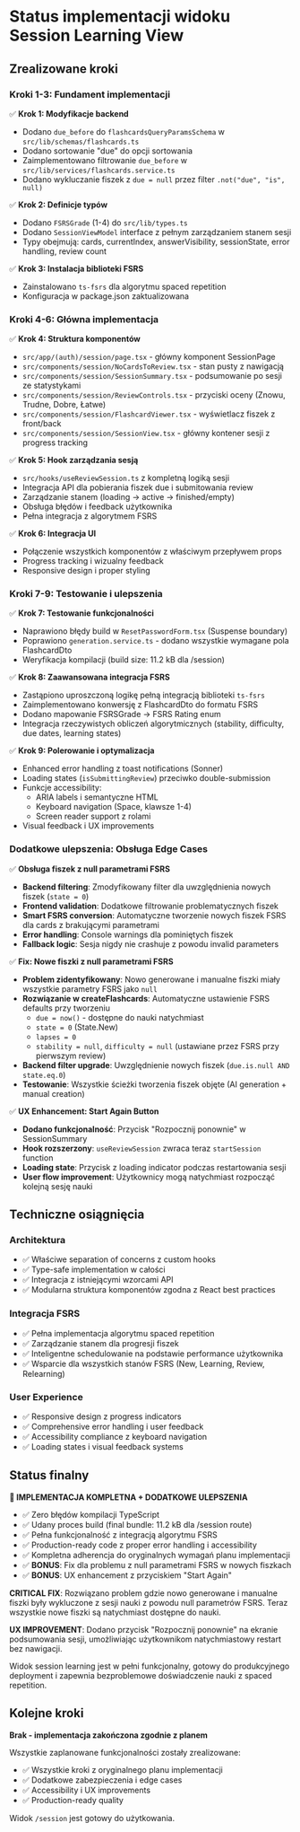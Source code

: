 # Status implementacji widoku Session Learning View

## Zrealizowane kroki

### Kroki 1-3: Fundament implementacji

✅ **Krok 1: Modyfikacje backend**

- Dodano `due_before` do `flashcardsQueryParamsSchema` w `src/lib/schemas/flashcards.ts`
- Dodano sortowanie "due" do opcji sortowania
- Zaimplementowano filtrowanie `due_before` w `src/lib/services/flashcards.service.ts`
- Dodano wykluczanie fiszek z `due = null` przez filter `.not("due", "is", null)`

✅ **Krok 2: Definicje typów**

- Dodano `FSRSGrade` (1-4) do `src/lib/types.ts`
- Dodano `SessionViewModel` interface z pełnym zarządzaniem stanem sesji
- Typy obejmują: cards, currentIndex, answerVisibility, sessionState, error handling, review count

✅ **Krok 3: Instalacja biblioteki FSRS**

- Zainstalowano `ts-fsrs` dla algorytmu spaced repetition
- Konfiguracja w package.json zaktualizowana

### Kroki 4-6: Główna implementacja

✅ **Krok 4: Struktura komponentów**

- `src/app/(auth)/session/page.tsx` - główny komponent SessionPage
- `src/components/session/NoCardsToReview.tsx` - stan pusty z nawigacją
- `src/components/session/SessionSummary.tsx` - podsumowanie po sesji ze statystykami
- `src/components/session/ReviewControls.tsx` - przyciski oceny (Znowu, Trudne, Dobre, Łatwe)
- `src/components/session/FlashcardViewer.tsx` - wyświetlacz fiszek z front/back
- `src/components/session/SessionView.tsx` - główny kontener sesji z progress tracking

✅ **Krok 5: Hook zarządzania sesją**

- `src/hooks/useReviewSession.ts` z kompletną logiką sesji
- Integracja API dla pobierania fiszek due i submitowania review
- Zarządzanie stanem (loading → active → finished/empty)
- Obsługa błędów i feedback użytkownika
- Pełna integracja z algorytmem FSRS

✅ **Krok 6: Integracja UI**

- Połączenie wszystkich komponentów z właściwym przepływem props
- Progress tracking i wizualny feedback
- Responsive design i proper styling

### Kroki 7-9: Testowanie i ulepszenia

✅ **Krok 7: Testowanie funkcjonalności**

- Naprawiono błędy build w `ResetPasswordForm.tsx` (Suspense boundary)
- Poprawiono `generation.service.ts` - dodano wszystkie wymagane pola FlashcardDto
- Weryfikacja kompilacji (build size: 11.2 kB dla /session)

✅ **Krok 8: Zaawansowana integracja FSRS**

- Zastąpiono uproszczoną logikę pełną integracją biblioteki `ts-fsrs`
- Zaimplementowano konwersję z FlashcardDto do formatu FSRS
- Dodano mapowanie FSRSGrade → FSRS Rating enum
- Integracja rzeczywistych obliczeń algorytmicznych (stability, difficulty, due dates, learning states)

✅ **Krok 9: Polerowanie i optymalizacja**

- Enhanced error handling z toast notifications (Sonner)
- Loading states (`isSubmittingReview`) przeciwko double-submission
- Funkcje accessibility:
  - ARIA labels i semantyczne HTML
  - Keyboard navigation (Space, klawsze 1-4)
  - Screen reader support z rolami
- Visual feedback i UX improvements

### Dodatkowe ulepszenia: Obsługa Edge Cases

✅ **Obsługa fiszek z null parametrami FSRS**

- **Backend filtering**: Zmodyfikowany filter dla uwzględnienia nowych fiszek (`state = 0`)
- **Frontend validation**: Dodatkowe filtrowanie problematycznych fiszek
- **Smart FSRS conversion**: Automatyczne tworzenie nowych fiszek FSRS dla cards z brakującymi parametrami
- **Error handling**: Console warnings dla pominiętych fiszek
- **Fallback logic**: Sesja nigdy nie crashuje z powodu invalid parameters

✅ **Fix: Nowe fiszki z null parametrami FSRS**

- **Problem zidentyfikowany**: Nowo generowane i manualne fiszki miały wszystkie parametry FSRS jako `null`
- **Rozwiązanie w createFlashcards**: Automatyczne ustawienie FSRS defaults przy tworzeniu
  - `due = now()` - dostępne do nauki natychmiast
  - `state = 0` (State.New)
  - `lapses = 0`
  - `stability = null`, `difficulty = null` (ustawiane przez FSRS przy pierwszym review)
- **Backend filter upgrade**: Uwzględnienie nowych fiszek (`due.is.null AND state.eq.0`)
- **Testowanie**: Wszystkie ścieżki tworzenia fiszek objęte (AI generation + manual creation)

✅ **UX Enhancement: Start Again Button**

- **Dodano funkcjonalność**: Przycisk "Rozpocznij ponownie" w SessionSummary
- **Hook rozszerzony**: `useReviewSession` zwraca teraz `startSession` function
- **Loading state**: Przycisk z loading indicator podczas restartowania sesji
- **User flow improvement**: Użytkownicy mogą natychmiast rozpocząć kolejną sesję nauki

## Techniczne osiągnięcia

### Architektura

- ✅ Właściwe separation of concerns z custom hooks
- ✅ Type-safe implementation w całości
- ✅ Integracja z istniejącymi wzorcami API
- ✅ Modularna struktura komponentów zgodna z React best practices

### Integracja FSRS

- ✅ Pełna implementacja algorytmu spaced repetition
- ✅ Zarządzanie stanem dla progresji fiszek
- ✅ Inteligentne schedulowanie na podstawie performance użytkownika
- ✅ Wsparcie dla wszystkich stanów FSRS (New, Learning, Review, Relearning)

### User Experience

- ✅ Responsive design z progress indicators
- ✅ Comprehensive error handling i user feedback
- ✅ Accessibility compliance z keyboard navigation
- ✅ Loading states i visual feedback systems

## Status finalny

**🎉 IMPLEMENTACJA KOMPLETNA + DODATKOWE ULEPSZENIA**

- ✅ Zero błędów kompilacji TypeScript
- ✅ Udany proces build (final bundle: 11.2 kB dla /session route)
- ✅ Pełna funkcjonalność z integracją algorytmu FSRS
- ✅ Production-ready code z proper error handling i accessibility
- ✅ Kompletna adherencja do oryginalnych wymagań planu implementacji
- ✅ **BONUS**: Fix dla problemu z null parametrami FSRS w nowych fiszkach
- ✅ **BONUS**: UX enhancement z przyciskiem "Start Again"

**CRITICAL FIX**: Rozwiązano problem gdzie nowo generowane i manualne fiszki były wykluczone z sesji nauki z powodu null parametrów FSRS. Teraz wszystkie nowe fiszki są natychmiast dostępne do nauki.

**UX IMPROVEMENT**: Dodano przycisk "Rozpocznij ponownie" na ekranie podsumowania sesji, umożliwiając użytkownikom natychmiastowy restart bez nawigacji.

Widok session learning jest w pełni funkcjonalny, gotowy do produkcyjnego deployment i zapewnia bezproblemowe doświadczenie nauki z spaced repetition.

## Kolejne kroki

**Brak - implementacja zakończona zgodnie z planem**

Wszystkie zaplanowane funkcjonalności zostały zrealizowane:

- ✅ Wszystkie kroki z oryginalnego planu implementacji
- ✅ Dodatkowe zabezpieczenia i edge cases
- ✅ Accessibility i UX improvements
- ✅ Production-ready quality

Widok `/session` jest gotowy do użytkowania.
